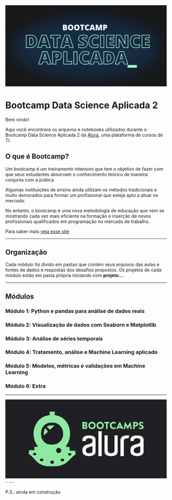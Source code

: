 <div align="center">
    <img src="./img/img_bootcamp_2.png">
 </div>

# Bootcamp Data Science Aplicada 2

Bem vindo!

Aqui você encontrará os arquivos e notebooks utilizados durante o Bootcamp Data Science Aplicada 2 da [Alura](http://www.alura.com.br/), uma plataforma de cursos de TI.


## O que é Bootcamp?

Um bootcamp é um treinamento intensivo que tem o objetivo de fazer com que seus estudantes absorvam o conhecimento teórico de maneira conjunta com a prática. 

Algumas instituições de ensino ainda utilizam os métodos tradicionais e muito demorados para formar um profissional que esteja apto a atuar no mercado.

No entanto, o bootcamp é uma nova metodologia de educação que vem se mostrando cada vez mais eficiente na formação e inserção de novos profissionais qualificados em programação no mercado de trabalho.

Para saber mais [veja esse site](https://www.lewagon.com/pt-BR/blog/o-que-e-bootcamp)

- - - 

## Organização

Cada módulo foi divido em pastas que contém seus arquivos das aulas e fontes de dados e respostas dos desafios propostos.
Os projetos de cada módulo estão em pasta própria iniciando com **projeto...**.


- - - 

## Módulos

### Módulo 1: Python e pandas para análise de dados reais
### Módulo 2: Visualização de dados com Seaborn e Matplotlib
### Módulo 3: Análise de séries temporais
### Módulo 4: Tratamento, análise e Machine Learning aplicado
### Módulo 5: Modelos, métricas e validações em Machine Learning
### Módulo 6: Extra


- - - 
<div align="center">
    <img src="./img/escafandro2.png">
 </div>
 - - - 

P.S.: ainda em construção
